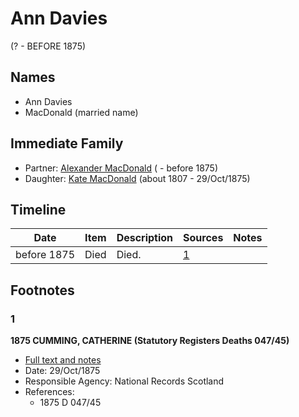 ﻿---
layout: person
subject_key: i759904
permalink: /people/i759904
---

# Ann Davies
(? - BEFORE 1875)

## Names

* Ann Davies
* MacDonald (married name)

## Immediate Family

* Partner: [Alexander MacDonald](./@47072524@-alexander-macdonald-b-d1875.md) ( - before 1875)
* Daughter: [Kate MacDonald](./@28255030@-kate-macdonald-b1807-d1875-10-29.md) (about 1807 - 29/Oct/1875)

## Timeline

Date | Item | Description | Sources | Notes
---|---|---|---|---
before 1875 | Died | Died. | [1](#1) | 

## Footnotes

### 1

**1875 CUMMING, CATHERINE (Statutory Registers Deaths 047/45)**

* [Full text and notes](../sources/@33233488@-1875-cumming,-catherine-statutory-registers-deaths-047-45-.md)
* Date: 29/Oct/1875
* Responsible Agency: National Records Scotland
* References: 
  * 1875 D 047/45


